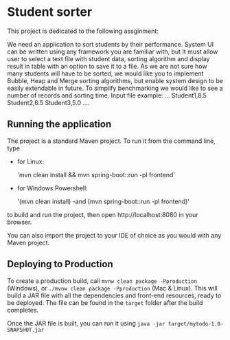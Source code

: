 # Student sorter

This project is dedicated to the following assginment: 


We need an application to sort students by their performance.
System UI can be written using any framework you are familiar with, but It must allow user to select a text
file with student data, sorting algorithm and display result in table with an option to save it to a file.
As we are not sure how many students will have to be sorted, we would like you to implement Bubble,
Heap and Merge sorting algorithms, but enable system design to be easily extendable in future.
To simplify benchmarking we would like to see a number of records and sorting time.
Input file example:
...
Student1,8.5
Student2,6.5
Student3,5.0
....

## Running the application
The project is a standard Maven project. To run it from the command line,
type 
- for Linux: 


    'mvn clean install && mvn spring-boot::run -pl frontend'
- for Windows Powershell: 


    '(mvn clean install) -and (mvn spring-boot::run -pl frontend)'

to build and run the project, then open
http://localhost:8080 in your browser.

You can also import the project to your IDE of choice as you would with any
Maven project.

## Deploying to Production

To create a production build, call `mvnw clean package -Pproduction` (Windows),
or `./mvnw clean package -Pproduction` (Mac & Linux).
This will build a JAR file with all the dependencies and front-end resources,
ready to be deployed. The file can be found in the `target` folder after the build completes.

Once the JAR file is built, you can run it using
`java -jar target/mytodo-1.0-SNAPSHOT.jar`